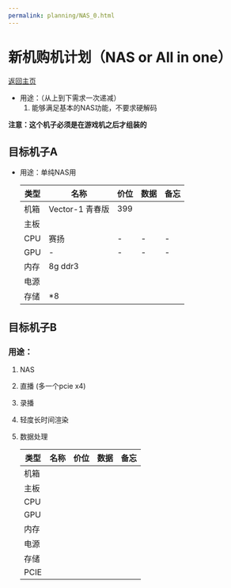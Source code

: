 ```yaml
---
permalink: planning/NAS_0.html
---
```


# 新机购机计划（NAS or All in one）
[返回主页](https://emobsama.github.io/)

- 用途：（从上到下需求一次递减）  
    1. 能够满足基本的NAS功能，不要求硬解码

**注意：这个机子必须是在游戏机之后才组装的**

## 目标机子A
- 用途：单纯NAS用  


    类型 | 名称 | 价位 | 数据 | 备忘 
    -----| ---- | ---- | ---- | ----
    机箱|Vector-1 青春版 | 399 |
    主板|
    CPU|赛扬|-|-|-
    GPU|-|-|-|-
    内存|8g ddr3
    电源|
    存储|*8

## 目标机子B
### 用途：
1. NAS
2. 直播 (多一个pcie x4)
3. 录播
4. 轻度长时间渲染
5. 数据处理

    类型 | 名称 | 价位 | 数据 | 备忘
    -----| ---- | ---- | ---- | ----
    机箱|
    主板|
    CPU|
    GPU|
    内存|
    电源|
    存储|
    PCIE|